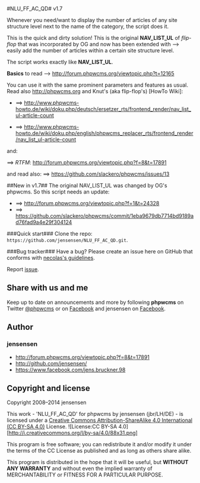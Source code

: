#NLU_FF_AC_QD#
v1.7

Whenever you need/want to display the number of articles of any site structure level next to the name of the category, the script does it.

This is the quick and dirty solution!
This is the original **NAV_LIST_UL** of *flip-flop* that was incorporated by OG and now has been extended with
--> easily add the number of articles within a certain site structure level.

The script works exactly like **NAV_LIST_UL**.

**Basics** to read --> http://forum.phpwcms.org/viewtopic.php?t=12165

You can use it with the same prominent parameters and features as usual.
Read also <http://phpwcms.org> and Knut's (aka flip-flop's) [HowTo Wiki]:

* ==> http://www.phpwcms-howto.de/wiki/doku.php/deutsch/ersetzer_rts/frontend_render/nav_list_ul-article-count

* ==> http://www.phpwcms-howto.de/wiki/doku.php/english/phpwcms_replacer_rts/frontend_render/nav_list_ul-article-count

and:

==> _RTFM_: http://forum.phpwcms.org/viewtopic.php?f=8&t=17891

and read also: ==> https://github.com/slackero/phpwcms/issues/13

##New in v1.7##
The original NAV_LIST_UL was changed by OG's phpwcms. So this script needs an update:

* ==> http://forum.phpwcms.org/viewtopic.php?f=1&t=24328
* ==> https://github.com/slackero/phpwcms/commit/1eba9679db7714bd9189ad76fad9a4e29f304124

###Quick start###
Clone the repo: `https://github.com/jensensen/NLU_FF_AC_QD.git`.

###Bug tracker###
Have a bug? Please create an issue here on GitHub that conforms with [necolas's guidelines](https://github.com/necolas/issue-guidelines).

Report [issue](https://github.com/jensensen/NLU_FF_AC_QD/issues).

Share with us and me
-------------

Keep up to date on announcements and more by following **phpwcms** on Twitter [@phpwcms](http://twitter.com/phpwcms) or on [Facebook](https://www.facebook.com/pages/phpwcms/162275020999) and jensensen on [Facebook](https://www.facebook.com/jens.bruckner.98).


Author
------

### jensensen ###

+ <http://forum.phpwcms.org/viewtopic.php?f=8&t=17891>
+ <http://github.com/jensensen/>
+ <https://www.facebook.com/jens.bruckner.98>

Copyright and license
---------------------

Copyright 2008–2014 jensensen

This work - 'NLU_FF_AC_QD' for phpwcms by jensensen (jbr/LH/DE) - is licensed under a [Creative Commons Attribution-ShareAlike 4.0 International (CC BY-SA 4.0)](creativecommons.org/licenses/by-sa/4.0/) License. ![License:CC BY-SA 4.0][http://i.creativecommons.org/l/by-sa/4.0/88x31.png]

This program is free software; you can redistribute it and/or
modify it under the terms of the CC License as published and as long as others share alike.

This program is distributed in the hope that it will be useful,
but **WITHOUT ANY WARRANTY** and without even the implied warranty of
MERCHANTABILITY or FITNESS FOR A PARTICULAR PURPOSE.
